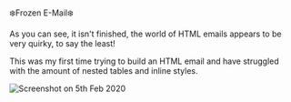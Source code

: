 ❄️Frozen E-Mail❄️

As you can see, it isn't finished, the world of HTML emails appears to be very quirky, to say the least!

This was my first time trying to build an HTML email and have struggled with the amount of nested tables and inline styles.

![Screenshot on 5th Feb 2020](img/screenshot-5thfeb.png?raw=true "Email Project Screenshot")
